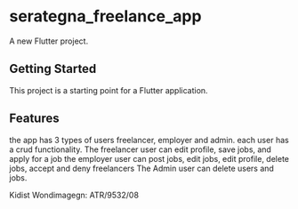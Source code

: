 # serategna_freelance_app

A new Flutter project.

## Getting Started

This project is a starting point for a Flutter application.

## Features

the app has 3 types of users freelancer, employer and admin. each user has a crud functionality.
The freelancer user can edit profile, save jobs, and apply for a job
the employer user can post jobs, edit jobs, edit profile, delete jobs, accept and deny freelancers
The Admin user can delete users and jobs.

Kidist Wondimagegn: ATR/9532/08
